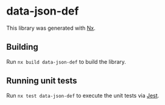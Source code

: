 # data-json-def

This library was generated with [Nx](https://nx.dev).

## Building

Run `nx build data-json-def` to build the library.

## Running unit tests

Run `nx test data-json-def` to execute the unit tests via [Jest](https://jestjs.io).
